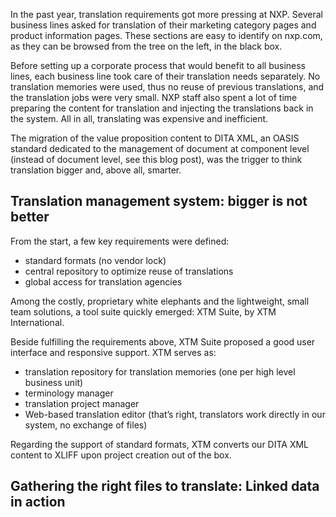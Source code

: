 In the past year, translation requirements got more pressing at NXP. Several business lines asked for translation of their marketing category pages and product information pages. These sections are easy to identify on nxp.com, as they can be browsed from the tree on the left, in the black box.

Before setting up a corporate process that would benefit to all business lines, each business line took care of their translation needs separately. No translation memories were used, thus no reuse of previous translations, and the translation jobs were very small. NXP staff also spent a lot of time preparing the content for translation and injecting the translations back in the system. All in all, translating was expensive and inefficient.

The migration of the value proposition content to DITA XML, an OASIS standard dedicated to the management of document at component level (instead of document level, see this blog post), was the trigger to think translation bigger and, above all, smarter.

## Translation management system: bigger is not better

From the start, a few key requirements were defined:

* standard formats (no vendor lock)
* central repository to optimize reuse of translations
* global access for translation agencies

Among the costly, proprietary white elephants and the lightweight, small team solutions, a tool suite quickly emerged: XTM Suite, by XTM International.

Beside fulfilling the requirements above, XTM Suite proposed a good user interface and responsive support. XTM serves as:
* translation repository for translation memories (one per high level business unit)
* terminology manager
* translation project manager
* Web-based translation editor (that’s right, translators work directly in our system, no exchange of files)

Regarding the support of standard formats, XTM converts our DITA XML content to XLIFF upon project creation out of the box.

## Gathering the right files to translate: Linked data in action
